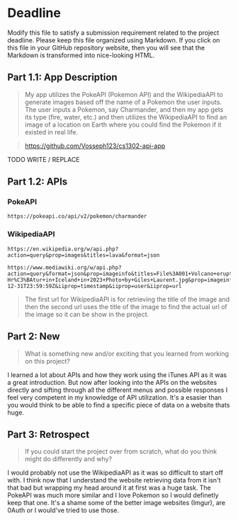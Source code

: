 # Deadline

Modify this file to satisfy a submission requirement related to the project
deadline. Please keep this file organized using Markdown. If you click on
this file in your GitHub repository website, then you will see that the
Markdown is transformed into nice-looking HTML.

## Part 1.1: App Description

> My app utilizes the PokeAPI (Pokemon API) and the WikipediaAPI to
> generate images based off the name of a Pokemon the user inputs.
> The user inputs a Pokemon, say Charmander, and then my app gets its
> type (fire, water, etc.) and then utilizes the WikipediaAPI to find
> an image of a location on Earth where you could find the Pokemon if
> it existed in real life.

> https://github.com/Vosseph123/cs1302-api-app

TODO WRITE / REPLACE

## Part 1.2: APIs



### PokeAPI

```
https://pokeapi.co/api/v2/pokemon/charmander
```

### WikipediaAPI

```
https://en.wikipedia.org/w/api.php?action=query&prop=images&titles=lava&format=json

https://www.mediawiki.org/w/api.php?action=query&format=json&prop=imageinfo&titles=File%3A001+Volcano+eruption+of+Litli-Hr%C3%BAtur+in+Iceland+in+2023+Photo+by+Giles+Laurent.jpg&prop=imageinfo&iilimit=50&iiend=2007-12-31T23:59:59Z&iiprop=timestamp&iiprop=user&iiprop=url

```

> The first url for WikipediaAPI is for retrieving the title of the image and then
    the second url uses the title of the image to find the actual url of the image
    so it can be show in the project.

## Part 2: New

> What is something new and/or exciting that you learned from working
> on this project?

I learned a lot about APIs and how they work using the iTunes API as it was a great
    introduction. But now after looking into the APIs on the websites directly
    and sifting through all the different menus and possible responses I feel
    very competent in my knowledge of API utilization. It's a esasier
    than you would think to be able to find a specific piece of data on a website
    thats huge.

## Part 3: Retrospect

> If you could start the project over from scratch, what do
> you think might do differently and why?

I would probably not use the WikipediaAPI as it was so difficult to start off with.
    I think now that I understand the website retrieving data from it isn't that bad
    but wrapping my head around it at first was a huge task. The PokeAPI was much more similar
    and I love Pokemon so I would definetly keep that one. It's a shame some of the better image
    websites (Imgur), are 0Auth or I would've tried to use those.
